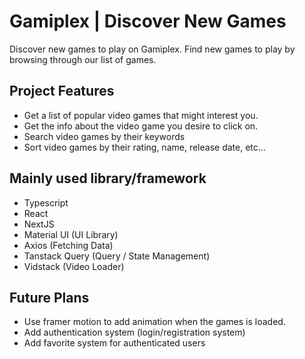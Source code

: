 <h1>Gamiplex | Discover New Games</h1>
<p>Discover new games to play on Gamiplex. Find new games to play by browsing through our list of games.</p>

<h2>Project Features</h2>
<ul>
  <li>Get a list of popular video games that might interest you.</li>
  <li>Get the info about the video game you desire to click on.</li>
  <li>Search video games by their keywords</li>
  <li>Sort video games by their rating, name, release date, etc...</li>
</ul>

<h2>Mainly used library/framework</h2>
<ul>
  <li>Typescript</li>
  <li>React</li>
  <li>NextJS</li>
  <li>Material UI (UI Library)</li>
  <li>Axios (Fetching Data)</li>
  <li>Tanstack Query (Query / State Management)</li>
  <li>Vidstack (Video Loader)</li>
</ul>

<h2>Future Plans</h2>
<ul>
  <li>Use framer motion to add animation when the games is loaded.</li>
  <li>Add authentication system (login/registration system)</li>
  <li>Add favorite system for authenticated users</li>
</ul>
